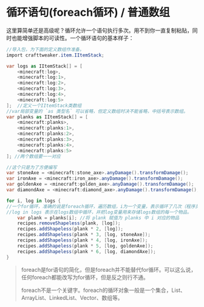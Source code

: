 # 循环语句\(foreach循环\) / 普通数组

这里算简单还是高级呢？循环允许一个语句执行多次。用不到你一直复制粘贴，同时也能增强脚本的可读性。一个循环语句的基本样子：

```csharp
//导入包，为下面的定义数组作准备。
import crafttweaker.item.IItemStack;

var logs as IItemStack[] = [
    <minecraft:log>,
    <minecraft:log:1>,
    <minecraft:log:2>,
    <minecraft:log:3>,
    <minecraft:log:4>,
    <minecraft:log:5>
];  //定义一个IItemStack类数组
//var局部变量的 `as 类型名` 可以省略，但定义数组时决不能省略，中括号表示数组。
var planks as IItemStack[] = [
    <minecraft:planks>,
    <minecraft:planks:1>,
    <minecraft:planks:2>,
    <minecraft:planks:3>,
    <minecraft:planks:4>,
    <minecraft:planks:5>
]; //两个数组要一一对应

//这个只是为了方便编写
var stoneAxe = <minecraft:stone_axe>.anyDamage().transformDamage();
var ironAxe = <minecraft:iron_axe>.anyDamage().transformDamage();
var goldenAxe = <minecraft:golden_axe>.anyDamage().transformDamage();
var diamondAxe = <minecraft:diamond_axe>.anyDamage().transformDamage();

for i, log in logs {   
//一个for循环，准确的说是foreach循环，遍历数组，i为一个变量，表示循环了几次（程序员数数是从0开始数的，第一次循环i=0，第二次为1....）
//log in logs 表示在logs数组中循环，并把log变量用来存储logs数组的每一个物品。
    var plank = planks[i]; //将 plank 赋值为 planks 中 i 对应的物品
    recipes.removeShapeless(plank, [log]);
    recipes.addShapeless(plank * 2, [log]);
    recipes.addShapeless(plank * 3, [log, stoneAxe]);
    recipes.addShapeless(plank * 4, [log, ironAxe]);
    recipes.addShapeless(plank * 5, [log, goldenAxe]);
    recipes.addShapeless(plank * 6, [log, diamondAxe]);
}
```

> foreach是for语句的简化，但是foreach并不能替代for循环。可以这么说，任何foreach都能改写为for循环，但是反之则行不通。
>
> foreach不是一个关键字。foreach的循环对象一般是一个集合，List、ArrayList、LinkedList、Vector、数组等。

